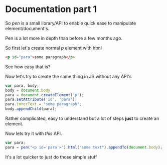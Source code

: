# Documentation part 1

So *pen* is a small library/API to enable quick ease to manipulate element/document's.

Pen is a lot more in depth than before a few months ago.

So first let's create normal *p* element with html

```html
<p id="para">some paragraph</p>
```

See how easy that is?

Now let's try to create the same thing in JS without any API's

```js
var para, body;
body = document.body
para = document.createElement('p');
para.setAttribute('id', 'para');
para.innerText = "some paragraph";
body.appendChild(para);
```

Rather complicated, easy to understand but a lot of steps **just** to create an element.

Now lets try it with *this* API.

```js
var para;
para = pen("<p id='para'>").html("some text").appendTo(document.body);
```

It's a lot quicker to just do those simple stuff
